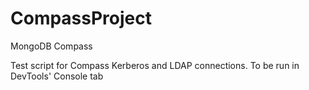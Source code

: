 # CompassProject
MongoDB Compass

Test script for Compass Kerberos and LDAP connections. To be run in DevTools' Console tab
